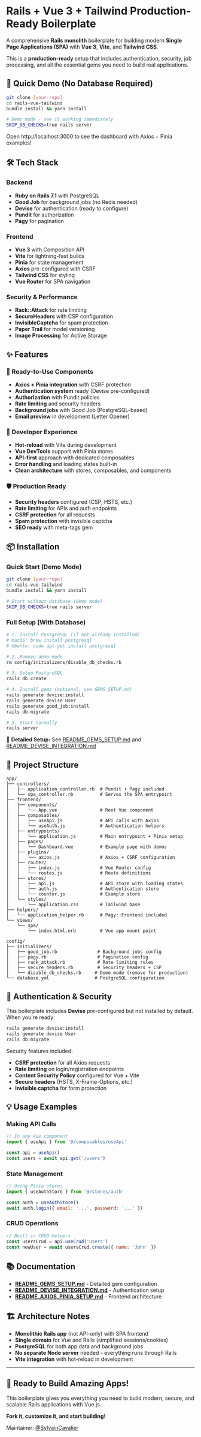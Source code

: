 # Rails + Vue 3 + Tailwind Production-Ready Boilerplate

A comprehensive **Rails monolith** boilerplate for building modern **Single Page Applications (SPA)** with **Vue 3**, **Vite**, and **Tailwind CSS**.

This is a **production-ready** setup that includes authentication, security, job processing, and all the essential gems you need to build real applications.

## 🚀 Quick Demo (No Database Required)

```bash
git clone [your-repo]
cd rails-vue-tailwind
bundle install && yarn install

# Demo mode - see it working immediately
SKIP_DB_CHECKS=true rails server
```

Open http://localhost:3000 to see the dashboard with Axios + Pinia examples!

## 🛠️ Tech Stack

### Backend
- **Ruby on Rails 7.1** with PostgreSQL
- **Good Job** for background jobs (no Redis needed)
- **Devise** for authentication (ready to configure)
- **Pundit** for authorization
- **Pagy** for pagination

### Frontend  
- **Vue 3** with Composition API
- **Vite** for lightning-fast builds
- **Pinia** for state management
- **Axios** pre-configured with CSRF
- **Tailwind CSS** for styling
- **Vue Router** for SPA navigation

### Security & Performance
- **Rack::Attack** for rate limiting  
- **SecureHeaders** with CSP configuration
- **InvisibleCaptcha** for spam protection
- **Paper Trail** for model versioning
- **Image Processing** for Active Storage

## ✨ Features

### 🎯 Ready-to-Use Components
- **Axios + Pinia integration** with CSRF protection
- **Authentication system** ready (Devise pre-configured)
- **Authorization** with Pundit policies
- **Rate limiting** and security headers
- **Background jobs** with Good Job (PostgreSQL-based)
- **Email preview** in development (Letter Opener)

### 🔧 Developer Experience  
- **Hot-reload** with Vite during development
- **Vue DevTools** support with Pinia stores
- **API-first** approach with dedicated composables
- **Error handling** and loading states built-in
- **Clean architecture** with stores, composables, and components

### 🛡️ Production Ready
- **Security headers** configured (CSP, HSTS, etc.)
- **Rate limiting** for APIs and auth endpoints  
- **CSRF protection** for all requests
- **Spam protection** with invisible captcha
- **SEO ready** with meta-tags gem

## 📦 Installation

### Quick Start (Demo Mode)
```bash
git clone [your-repo]
cd rails-vue-tailwind
bundle install && yarn install

# Start without database (demo mode)
SKIP_DB_CHECKS=true rails server
```

### Full Setup (With Database)
```bash
# 1. Install PostgreSQL (if not already installed)
# macOS: brew install postgresql
# Ubuntu: sudo apt-get install postgresql

# 2. Remove demo mode
rm config/initializers/disable_db_checks.rb

# 3. Setup PostgreSQL
rails db:create

# 4. Install gems (optional, see GEMS_SETUP.md)
rails generate devise:install
rails generate devise User  
rails generate good_job:install
rails db:migrate

# 5. Start normally
rails server
```

📖 **Detailed Setup:** See [README_GEMS_SETUP.md](README_GEMS_SETUP.md) and [README_DEVISE_INTEGRATION.md](README_DEVISE_INTEGRATION.md)
## 📁 Project Structure

```
app/
├── controllers/
│   ├── application_controller.rb  # Pundit + Pagy included
│   └── spa_controller.rb          # Serves the SPA entrypoint
├── frontend/
│   ├── components/
│   │   └── App.vue                # Root Vue component
│   ├── composables/
│   │   ├── useApi.js              # API calls with Axios
│   │   └── useAuth.js             # Authentication helpers
│   ├── entrypoints/
│   │   └── application.js         # Main entrypoint + Pinia setup
│   ├── pages/
│   │   └── Dashboard.vue          # Example page with demos
│   ├── plugins/
│   │   └── axios.js               # Axios + CSRF configuration
│   ├── router/
│   │   ├── index.js               # Vue Router config
│   │   └── routes.js              # Route definitions
│   ├── stores/
│   │   ├── api.js                 # API store with loading states
│   │   ├── auth.js                # Authentication store
│   │   └── counter.js             # Example store
│   └── styles/
│       └── application.css        # Tailwind base
├── helpers/
│   └── application_helper.rb      # Pagy::Frontend included
└── views/
    └── spa/
        └── index.html.erb         # Vue app mount point

config/
├── initializers/
│   ├── good_job.rb               # Background jobs config
│   ├── pagy.rb                   # Pagination config  
│   ├── rack_attack.rb            # Rate limiting rules
│   ├── secure_headers.rb         # Security headers + CSP
│   └── disable_db_checks.rb     # Demo mode (remove for production)
└── database.yml                 # PostgreSQL configuration
```
## 🔐 Authentication & Security

This boilerplate includes **Devise** pre-configured but not installed by default. When you're ready:

```bash
rails generate devise:install
rails generate devise User
rails db:migrate
```

Security features included:
- **CSRF protection** for all Axios requests
- **Rate limiting** on login/registration endpoints  
- **Content Security Policy** configured for Vue + Vite
- **Secure headers** (HSTS, X-Frame-Options, etc.)
- **Invisible captcha** for form protection

## 💡 Usage Examples

### Making API Calls
```javascript
// In any Vue component
import { useApi } from '@/composables/useApi'

const api = useApi()
const users = await api.get('/users')
```

### State Management  
```javascript  
// Using Pinia stores
import { useAuthStore } from '@/stores/auth'

const auth = useAuthStore()
await auth.login({ email: '...', password: '...' })
```

### CRUD Operations
```javascript
// Built-in CRUD helpers
const usersCrud = api.useCrud('users')
const newUser = await usersCrud.create({ name: 'John' })
```

## 📚 Documentation

- **[README_GEMS_SETUP.md](README_GEMS_SETUP.md)** - Detailed gem configuration  
- **[README_DEVISE_INTEGRATION.md](README_DEVISE_INTEGRATION.md)** - Authentication setup
- **[README_AXIOS_PINIA_SETUP.md](README_AXIOS_PINIA_SETUP.md)** - Frontend architecture

## 🏗️ Architecture Notes

- **Monolithic Rails app** (not API-only) with SPA frontend
- **Single domain** for Vue and Rails (simplified sessions/cookies)
- **PostgreSQL** for both app data and background jobs
- **No separate Node server** needed - everything runs through Rails
- **Vite integration** with hot-reload in development

---

## 🚀 Ready to Build Amazing Apps!

This boilerplate gives you everything you need to build modern, secure, and scalable Rails applications with Vue.js.

**Fork it, customize it, and start building!** 

Maintainer: [@SylvainCavalier](https://github.com/SylvainCavalier)
